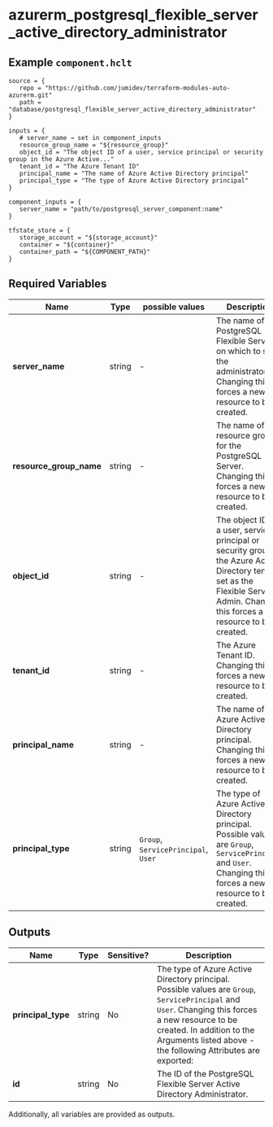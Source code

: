 # azurerm_postgresql_flexible_server_active_directory_administrator



## Example `component.hclt`

```hcl
source = {
   repo = "https://github.com/jumidev/terraform-modules-auto-azurerm.git"   
   path = "database/postgresql_flexible_server_active_directory_administrator"   
}

inputs = {
   # server_name → set in component_inputs
   resource_group_name = "${resource_group}"   
   object_id = "The object ID of a user, service principal or security group in the Azure Active..."   
   tenant_id = "The Azure Tenant ID"   
   principal_name = "The name of Azure Active Directory principal"   
   principal_type = "The type of Azure Active Directory principal"   
}

component_inputs = {
   server_name = "path/to/postgresql_server_component:name"   
}

tfstate_store = {
   storage_account = "${storage_account}"   
   container = "${container}"   
   container_path = "${COMPONENT_PATH}"   
}

```

## Required Variables

| Name | Type |  possible values |  Description |
| ---- | --------- |  ----------- | ----------- |
| **server_name** | string |  -  |  The name of the PostgreSQL Flexible Server on which to set the administrator. Changing this forces a new resource to be created. | 
| **resource_group_name** | string |  -  |  The name of the resource group for the PostgreSQL Server. Changing this forces a new resource to be created. | 
| **object_id** | string |  -  |  The object ID of a user, service principal or security group in the Azure Active Directory tenant set as the Flexible Server Admin. Changing this forces a new resource to be created. | 
| **tenant_id** | string |  -  |  The Azure Tenant ID. Changing this forces a new resource to be created. | 
| **principal_name** | string |  -  |  The name of Azure Active Directory principal. Changing this forces a new resource to be created. | 
| **principal_type** | string |  `Group`, `ServicePrincipal`, `User`  |  The type of Azure Active Directory principal. Possible values are `Group`, `ServicePrincipal` and `User`. Changing this forces a new resource to be created. | 



## Outputs

| Name | Type | Sensitive? | Description |
| ---- | ---- | --------- | --------- |
| **principal_type** | string | No  | The type of Azure Active Directory principal. Possible values are `Group`, `ServicePrincipal` and `User`. Changing this forces a new resource to be created. In addition to the Arguments listed above - the following Attributes are exported: | 
| **id** | string | No  | The ID of the PostgreSQL Flexible Server Active Directory Administrator. | 

Additionally, all variables are provided as outputs.
